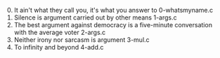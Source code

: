 0. It ain't what they call you, it's what you answer to
0-whatsmyname.c
1. Silence is argument carried out by other means
1-args.c
2. The best argument against democracy is a five-minute conversation with the average voter
2-args.c
3. Neither irony nor sarcasm is argument
3-mul.c
4. To infinity and beyond
4-add.c
